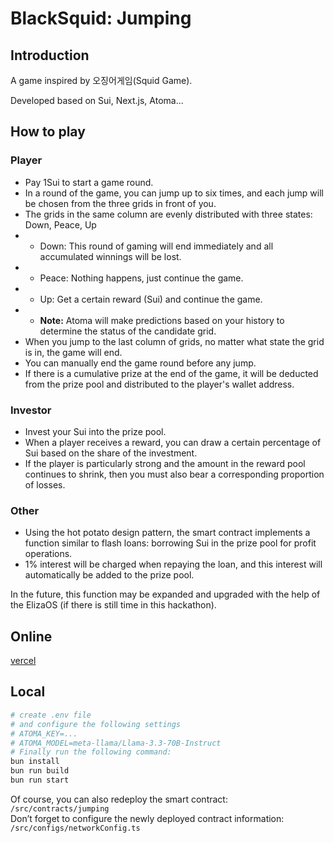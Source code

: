 # BlackSquid: Jumping

## Introduction

A game inspired by 오징어게임(Squid Game).

Developed based on Sui, Next.js, Atoma...

## How to play

### Player

- Pay 1Sui to start a game round.
- In a round of the game, you can jump up to six times, and each jump will be chosen from the three grids in front of you.
- The grids in the same column are evenly distributed with three states: Down, Peace, Up
- - Down: This round of gaming will end immediately and all accumulated winnings will be lost.
- - Peace: Nothing happens, just continue the game.
- - Up: Get a certain reward (Sui) and continue the game.
- - **Note:** Atoma will make predictions based on your history to determine the status of the candidate grid.
- When you jump to the last column of grids, no matter what state the grid is in, the game will end.
- You can manually end the game round before any jump.
- If there is a cumulative prize at the end of the game, it will be deducted from the prize pool and distributed to the player's wallet address.

### Investor

- Invest your Sui into the prize pool.
- When a player receives a reward, you can draw a certain percentage of Sui based on the share of the investment.
- If the player is particularly strong and the amount in the reward pool continues to shrink, then you must also bear a corresponding proportion of losses.

### Other

- Using the hot potato design pattern, the smart contract implements a function similar to flash loans: borrowing Sui in the prize pool for profit operations.
- 1% interest will be charged when repaying the loan, and this interest will automatically be added to the prize pool.

In the future, this function may be expanded and upgraded with the help of the ElizaOS (if there is still time in this hackathon).

## Online

[vercel](https://blacksquid-jumping.vercel.app/)

## Local

```bash
# create .env file
# and configure the following settings
# ATOMA_KEY=...
# ATOMA_MODEL=meta-llama/Llama-3.3-70B-Instruct
# Finally run the following command:
bun install
bun run build
bun run start
```

Of course, you can also redeploy the smart contract: `/src/contracts/jumping`<br/>
Don’t forget to configure the newly deployed contract information: `/src/configs/networkConfig.ts`